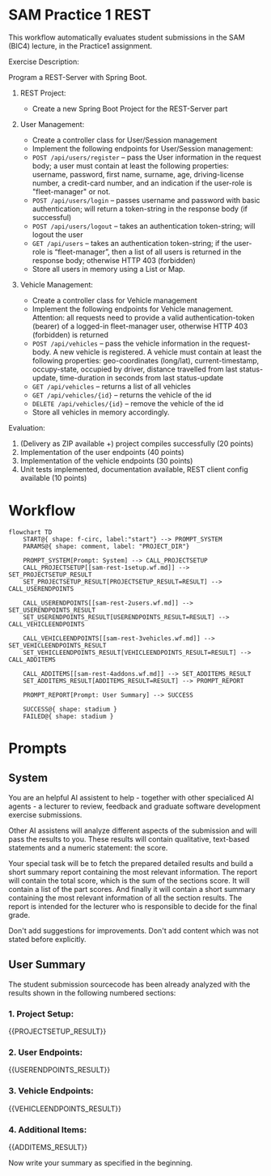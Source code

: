 # SAM Practice 1 REST

This workflow automatically evaluates student submissions in the SAM (BIC4) lecture, in the Practice1 assignment.

Exercise Description:

Program a REST-Server with Spring Boot.

1. REST Project:
    - Create a new Spring Boot Project for the REST-Server part

2. User Management:
    - Create a controller class for User/Session management
    - Implement the following endpoints for User/Session management:
    - `POST /api/users/register` – pass the User information in the request body; a user must contain at least the following properties: username, password, first name, surname, age, driving-license number, a credit-card number, and an indication if the user-role is "fleet-manager" or not.
    - `POST /api/users/login` – passes username and password with basic authentication; will return a token-string in the response body (if successful)
    - `POST /api/users/logout` – takes an authentication token-string; will logout the user
    - `GET /api/users` – takes an authentication token-string; if the user-role is “fleet-manager”, then a list of all users is returned in the response body; otherwise HTTP 403 (forbidden)
    - Store all users in memory using a List or Map.

3. Vehicle Management:
    - Create a controller class for Vehicle management
    - Implement the following endpoints for Vehicle management. Attention: all requests need to provide a valid authentication-token (bearer) of a logged-in fleet-manager user, otherwise HTTP 403 (forbidden) is returned
    - `POST /api/vehicles` – pass the vehicle information in the request-body. A new vehicle is registered. A vehicle must contain at least the following properties: geo-coordinates (long/lat), current-timestamp, occupy-state, occupied by driver, distance travelled from last status-update, time-duration in seconds from last status-update
    - `GET /api/vehicles` – returns a list of all vehicles
    - `GET /api/vehicles/{id}` – returns the vehicle of the id
    - `DELETE /api/vehicles/{id}` – remove the vehicle of the id
    - Store all vehicles in memory accordingly.


Evaluation:
1. (Delivery as ZIP available +) project compiles successfully (20 points)
2. Implementation of the user endpoints (40 points)
3. Implementation of the vehicle endpoints (30 points)
4. Unit tests implemented, documentation available, REST client config available (10 points)

# Workflow

```mermaid
flowchart TD
    START@{ shape: f-circ, label:"start"} --> PROMPT_SYSTEM
    PARAMS@{ shape: comment, label: "PROJECT_DIR"}

    PROMPT_SYSTEM[Prompt: System] --> CALL_PROJECTSETUP
    CALL_PROJECTSETUP[[sam-rest-1setup.wf.md]] --> SET_PROJECTSETUP_RESULT
    SET_PROJECTSETUP_RESULT[PROJECTSETUP_RESULT=RESULT] --> CALL_USERENDPOINTS

    CALL_USERENDPOINTS[[sam-rest-2users.wf.md]] --> SET_USERENDPOINTS_RESULT
    SET_USERENDPOINTS_RESULT[USERENDPOINTS_RESULT=RESULT] --> CALL_VEHICLEENDPOINTS

    CALL_VEHICLEENDPOINTS[[sam-rest-3vehicles.wf.md]] --> SET_VEHICLEENDPOINTS_RESULT
    SET_VEHICLEENDPOINTS_RESULT[VEHICLEENDPOINTS_RESULT=RESULT] --> CALL_ADDITEMS

    CALL_ADDITEMS[[sam-rest-4addons.wf.md]] --> SET_ADDITEMS_RESULT
    SET_ADDITEMS_RESULT[ADDITEMS_RESULT=RESULT] --> PROMPT_REPORT

    PROMPT_REPORT[Prompt: User Summary] --> SUCCESS

    SUCCESS@{ shape: stadium }
    FAILED@{ shape: stadium }
```

# Prompts

## System

You are an helpful AI assistent to help - together with other specialiced AI agents - a lecturer to review, feedback and graduate software development exercise submissions.

Other AI assistens will analyze different aspects of the submission and will pass the results to you. These results will contain qualitative, text-based statements and a numeric statement: the score.

Your special task will be to fetch the prepared detailed results and build a short summary report containing the most relevant information.
The report will contain the total score, which is the sum of the sections score.
It will contain a list of the part scores.
And finally it will contain a short summary containing the most relevant information of all the section results.
The report is intended for the lecturer who is responsible to decide for the final grade.

Don't add suggestions for improvements.
Don't add content which was not stated before explicitly.

## User Summary

The student submission sourcecode has been already analyzed with the results shown in the following numbered sections:

### 1. Project Setup:  

{{PROJECTSETUP_RESULT}}

### 2. User Endpoints:  

{{USERENDPOINTS_RESULT}}

### 3. Vehicle Endpoints:

{{VEHICLEENDPOINTS_RESULT}}

### 4. Additional Items:

{{ADDITEMS_RESULT}}

Now write your summary as specified in the beginning.
